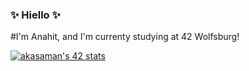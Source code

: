 ### ✨ Hiello ✨

#I'm Anahit, and I'm currenty studying at 42 Wolfsburg!

[![akasaman's 42 stats](https://badge42.herokuapp.com/api/stats/akasaman?cursus=42cursus)](https://github.com/JaeSeoKim/badge42)
<!-- ![](https://media3.giphy.com/media/WoD6JZnwap6s8/giphy.gif?cid=ecf05e47gqg0pa91ubhoggvuojn6tt9ft3fvs57r828s7j0d&rid=giphy.gif&ct=g) -->
<!--
**ankasamanyan/ankasamanyan** is a ✨ _special_ ✨ repository because its `README.md` (this file) appears on your GitHub profile.

Here are some ideas to get you started:

- 🔭 I’m currently working on ...
- 🌱 I’m currently learning ...
- 👯 I’m looking to collaborate on ...
- 🤔 I’m looking for help with ...
- 💬 Ask me about ...
- 📫 How to reach me: ...
- 😄 Pronouns: ...
- ⚡ Fun fact: ...
-->
